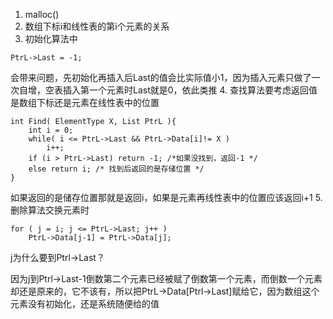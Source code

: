 1. malloc()
2. 数组下标i和线性表的第i个元素的关系
3. 初始化算法中
```
PtrL->Last = -1;
```
会带来问题，先初始化再插入后Last的值会比实际值小1，因为插入元素只做了一次自增，空表插入第一个元素时Last就是0，依此类推
4. 查找算法要考虑返回值是数组下标还是元素在线性表中的位置
```
int Find( ElementType X, List PtrL ){ 
    int i = 0;
    while( i <= PtrL->Last && PtrL->Data[i]!= X )
        i++;
    if (i > PtrL->Last) return -1; /*如果没找到，返回-1 */
    else return i; /* 找到后返回的是存储位置 */
}
```
如果返回的是储存位置那就是返回i，如果是元素再线性表中的位置应该返回i+1
5. 删除算法交换元素时
```
for ( j = i; j <= PtrL->Last; j++ )
    PtrL->Data[j-1] = PtrL->Data[j];
```
j为什么要到Ptrl->Last？

因为j到Ptrl->Last-1倒数第二个元素已经被赋了倒数第一个元素，而倒数一个元素却还是原来的，它不该有，所以把PtrL->Data[Ptrl->Last]赋给它，因为数组这个元素没有初始化，还是系统随便给的值
